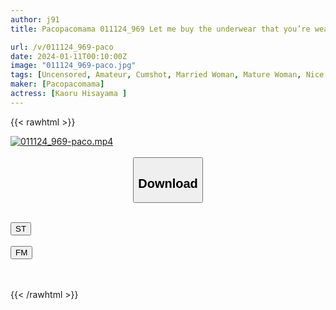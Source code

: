 ```yaml
---
author: j91
title: Pacopacomama 011124_969 Let me buy the underwear that you’re wearing right now! G-cup busty wife’s underwear soaked with pussy juice Kaoru Hisayama

url: /v/011124_969-paco
date: 2024-01-11T00:10:00Z
image: "011124_969-paco.jpg"
tags: [Uncensored, Amateur, Cumshot, Married Woman, Mature Woman, Nice Ass, Sexy Legs, Slender]
maker: [Pacopacomama]
actress: [Kaoru Hisayama ]
---
```



{{< rawhtml >}}

<div class="video" data-videoid="WGzvVZ7b2mIbzdo">
    <a href="javascript:;">
        <img src="/v/011124_969-paco/011124_969-paco.jpg" width="WIDTH" height="HEIGHT" alt="011124_969-paco.mp4" loading="lazy">
    </a>
</div>

<script type="text/javascript" src="https://j91.asia/asset/on-demand-st.js"></script>

<br>
  <link rel="stylesheet" href="https://j91.asia/asset/bs5.css">
  
  <center>
  <button class="btn btn-primary" type="button" data-bs-toggle="collapse" data-bs-target=".multi-collapse" aria-expanded="false" aria-controls="multiCollapseExample1 multiCollapseExample2"><h2>Download</h2></button></center>
</p>
<div class="row">
  <div class="col">
    <div class="collapse multi-collapse" id="multiCollapseExample1">
      <div class="card card-body">
	      	      <br>
<div class="buttons">  
<a href="https://streamtape.to/v/WGzvVZ7b2mIbzdo" target="_blank"><button class="btn-hover color-3"><i class="fa fa-download"></i> ST</button></a></div>
    </div>
  </div>
</div>
  <div class="col">
    <div class="collapse multi-collapse" id="multiCollapseExample2">
      <div class="card card-body">
	      <br>
<div class="buttons">
    <a href="https://filemoon.sx/d/gky2ltpydeg6" target="_blank"><button class="btn-hover color-8"><i class="fa fa-download"></i> FM</button></a></div>
<br><br>
      </div>
    </div>
  </div>
</div>

{{< /rawhtml >}}